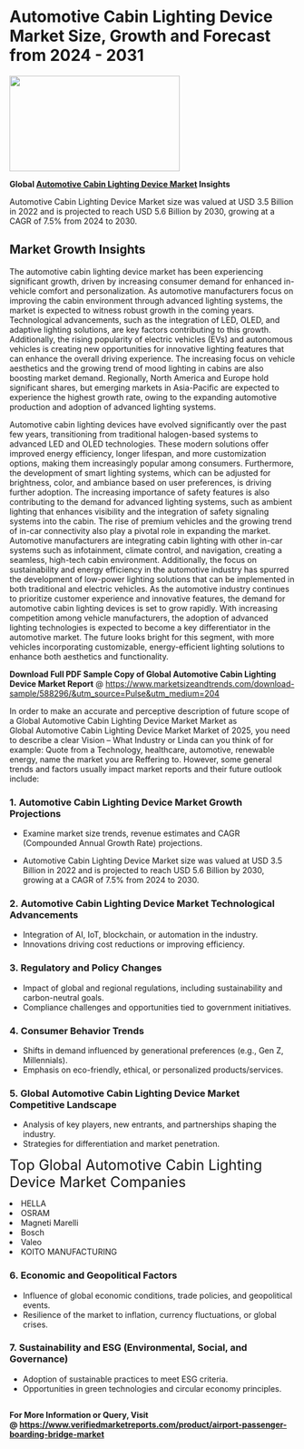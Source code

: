 <H1>Automotive Cabin Lighting Device Market Size, Growth and Forecast from 2024 - 2031</H1><img class="aligncenter size-medium wp-image-584254" src="https://thirdeyenews.in/wp-content/uploads/2024/09/Global-Market-Research-300x168.jpeg" alt="" width="300" height="168" /><p><strong>Global&nbsp;<a href="https://www.marketsizeandtrends.com/download-sample/588296/&amp;utm_source=Pulse&amp;utm_medium=204">Automotive Cabin Lighting Device Market</a> Insights</strong></p><p>Automotive Cabin Lighting Device Market size was valued at USD 3.5 Billion in 2022 and is projected to reach USD 5.6 Billion by 2030, growing at a CAGR of 7.5% from 2024 to 2030.</p><p><h2>Market Growth Insights</h2> <p>The automotive cabin lighting device market has been experiencing significant growth, driven by increasing consumer demand for enhanced in-vehicle comfort and personalization. As automotive manufacturers focus on improving the cabin environment through advanced lighting systems, the market is expected to witness robust growth in the coming years. Technological advancements, such as the integration of LED, OLED, and adaptive lighting solutions, are key factors contributing to this growth. Additionally, the rising popularity of electric vehicles (EVs) and autonomous vehicles is creating new opportunities for innovative lighting features that can enhance the overall driving experience. The increasing focus on vehicle aesthetics and the growing trend of mood lighting in cabins are also boosting market demand. Regionally, North America and Europe hold significant shares, but emerging markets in Asia-Pacific are expected to experience the highest growth rate, owing to the expanding automotive production and adoption of advanced lighting systems. <p>Automotive cabin lighting devices have evolved significantly over the past few years, transitioning from traditional halogen-based systems to advanced LED and OLED technologies. These modern solutions offer improved energy efficiency, longer lifespan, and more customization options, making them increasingly popular among consumers. Furthermore, the development of smart lighting systems, which can be adjusted for brightness, color, and ambiance based on user preferences, is driving further adoption. The increasing importance of safety features is also contributing to the demand for advanced lighting systems, such as ambient lighting that enhances visibility and the integration of safety signaling systems into the cabin. The rise of premium vehicles and the growing trend of in-car connectivity also play a pivotal role in expanding the market. Automotive manufacturers are integrating cabin lighting with other in-car systems such as infotainment, climate control, and navigation, creating a seamless, high-tech cabin environment. Additionally, the focus on sustainability and energy efficiency in the automotive industry has spurred the development of low-power lighting solutions that can be implemented in both traditional and electric vehicles. As the automotive industry continues to prioritize customer experience and innovative features, the demand for automotive cabin lighting devices is set to grow rapidly. With increasing competition among vehicle manufacturers, the adoption of advanced lighting technologies is expected to become a key differentiator in the automotive market. The future looks bright for this segment, with more vehicles incorporating customizable, energy-efficient lighting solutions to enhance both aesthetics and functionality.</p> </p><p><span class=""><strong>Download Full PDF Sample Copy of Global Automotive Cabin Lighting Device Market Report</strong> @ <a href="https://www.marketsizeandtrends.com/download-sample/588296/&amp;utm_source=Pulse&amp;utm_medium=204" target="_blank">https://www.marketsizeandtrends.com/download-sample/588296/&amp;utm_source=Pulse&amp;utm_medium=204</a></span></p><p>In order to make an accurate and perceptive description of future scope of a Global&nbsp;Automotive Cabin Lighting Device Market Market as Global&nbsp;Automotive Cabin Lighting Device Market Market of 2025, you need to describe a clear Vision &ndash; What Industry or Linda can you think of for example: Quote from a Technology, healthcare, automotive, renewable energy, name the market you are Reffering to. However, some general trends and factors usually impact market reports and their future outlook include:</p><h3>1.&nbsp;<strong>Automotive Cabin Lighting Device Market Growth Projections</strong></h3><ul><li>Examine market size trends, revenue estimates and CAGR (Compounded Annual Growth Rate) projections.</li><li><p>Automotive Cabin Lighting Device Market size was valued at USD 3.5 Billion in 2022 and is projected to reach USD 5.6 Billion by 2030, growing at a CAGR of 7.5% from 2024 to 2030.</p></li></ul><h3>2.&nbsp;<strong>Automotive Cabin Lighting Device Market Technological Advancements</strong></h3><ul><li>Integration of AI, IoT, blockchain, or automation in the industry.</li><li>Innovations driving cost reductions or improving efficiency.</li></ul><h3>3.&nbsp;<strong>Regulatory and Policy Changes</strong></h3><ul><li>Impact of global and regional regulations, including sustainability and carbon-neutral goals.</li><li>Compliance challenges and opportunities tied to government initiatives.</li></ul><h3>4.&nbsp;<strong>Consumer Behavior Trends</strong></h3><ul><li>Shifts in demand influenced by generational preferences (e.g., Gen Z, Millennials).</li><li>Emphasis on eco-friendly, ethical, or personalized products/services.</li></ul><h3>5.&nbsp;<strong>Global Automotive Cabin Lighting Device Market Competitive Landscape</strong></h3><ul><li>Analysis of key players, new entrants, and partnerships shaping the industry.</li><li>Strategies for differentiation and market penetration.</li></ul><p data-pm-slice="1 1 []"><span style="color: inherit; font-family: inherit; font-size: 25px;">Top Global Automotive Cabin Lighting Device Market Companies</span></p><div class="" data-test-id=""><p><li>HELLA</li><li> OSRAM</li><li> Magneti Marelli</li><li> Bosch</li><li> Valeo</li><li> KOITO MANUFACTURING</li></p></div><h3>6.&nbsp;<strong>Economic and Geopolitical Factors</strong></h3><ul><li>Influence of global economic conditions, trade policies, and geopolitical events.</li><li>Resilience of the market to inflation, currency fluctuations, or global crises.</li></ul><h3>7.&nbsp;<strong>Sustainability and ESG (Environmental, Social, and Governance)</strong></h3><ul><li>Adoption of sustainable practices to meet ESG criteria.</li><li>Opportunities in green technologies and circular economy principles.</li></ul><h2><strong style="font-size: 14px;">For More Information or Query, Visit @&nbsp;</strong><a style="background-color: #ffffff; font-size: 14px;" href="https://www.marketsizeandtrends.com/report/automotive-cabin-lighting-device-market/" target="_blank">https://www.verifiedmarketreports.com/product/airport-passenger-boarding-bridge-market</a></h2>
